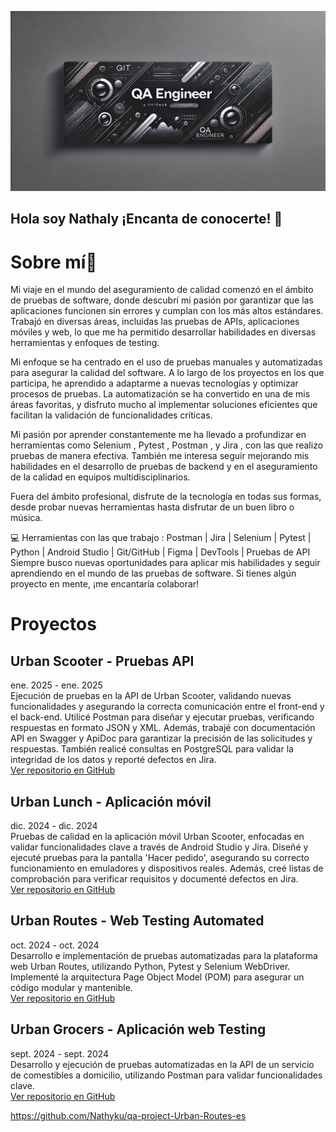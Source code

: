 ![QA Engineer Banner](https://github.com/Nathyku/Nathyku/blob/main/Banner.2.webp?raw=true)
## Hola soy Nathaly ¡Encanta de conocerte! 👋
# Sobre mí🚀
Mi viaje en el mundo del aseguramiento de calidad comenzó en el ámbito de pruebas de software, donde descubrí mi pasión por garantizar que las aplicaciones funcionen sin errores y cumplan con los más altos estándares. Trabajó en diversas áreas, incluidas las pruebas de APIs, aplicaciones móviles y web, lo que me ha permitido desarrollar habilidades en diversas herramientas y enfoques de testing.

Mi enfoque se ha centrado en el uso de pruebas manuales y automatizadas para asegurar la calidad del software. A lo largo de los proyectos en los que participa, he aprendido a adaptarme a nuevas tecnologías y optimizar procesos de pruebas. La automatización se ha convertido en una de mis áreas favoritas, y disfruto mucho al implementar soluciones eficientes que facilitan la validación de funcionalidades críticas.

Mi pasión por aprender constantemente me ha llevado a profundizar en herramientas como Selenium , Pytest , Postman , y Jira , con las que realizo pruebas de manera efectiva. También me interesa seguir mejorando mis habilidades en el desarrollo de pruebas de backend y en el aseguramiento de la calidad en equipos multidisciplinarios.

Fuera del ámbito profesional, disfrute de la tecnología en todas sus formas, desde probar nuevas herramientas hasta disfrutar de un buen libro o música.

💻 Herramientas con las que trabajo :
Postman | Jira | Selenium | Pytest | Python | Android Studio | Git/GitHub | Figma | DevTools | Pruebas de API
Siempre busco nuevas oportunidades para aplicar mis habilidades y seguir aprendiendo en el mundo de las pruebas de software. Si tienes algún proyecto en mente, ¡me encantaría colaborar!

# Proyectos

## Urban Scooter - Pruebas API
ene. 2025 - ene. 2025  
Ejecución de pruebas en la API de Urban Scooter, validando nuevas funcionalidades y asegurando la correcta comunicación entre el front-end y el back-end. Utilicé Postman para diseñar y ejecutar pruebas, verificando respuestas en formato JSON y XML. Además, trabajé con documentación API en Swagger y ApiDoc para garantizar la precisión de las solicitudes y respuestas. También realicé consultas en PostgreSQL para validar la integridad de los datos y reporté defectos en Jira.  
[Ver repositorio en GitHub](https://github.com/tu_usuario/urban_scooter_api)

## Urban Lunch - Aplicación móvil
dic. 2024 - dic. 2024  
Pruebas de calidad en la aplicación móvil Urban Scooter, enfocadas en validar funcionalidades clave a través de Android Studio y Jira. Diseñé y ejecuté pruebas para la pantalla 'Hacer pedido', asegurando su correcto funcionamiento en emuladores y dispositivos reales. Además, creé listas de comprobación para verificar requisitos y documenté defectos en Jira.  
[Ver repositorio en GitHub](https://github.com/tu_usuario/urban_lunch_mobile)

## Urban Routes - Web Testing Automated
oct. 2024 - oct. 2024  
Desarrollo e implementación de pruebas automatizadas para la plataforma web Urban Routes, utilizando Python, Pytest y Selenium WebDriver. Implementé la arquitectura Page Object Model (POM) para asegurar un código modular y mantenible.  
[Ver repositorio en GitHub](https://github.com/tu_usuario/urban_routes_automated)

## Urban Grocers - Aplicación web Testing
sept. 2024 - sept. 2024  
Desarrollo y ejecución de pruebas automatizadas en la API de un servicio de comestibles a domicilio, utilizando Postman para validar funcionalidades clave.  
[Ver repositorio en GitHub](https://github.com/tu_usuario/urban_grocers_api)



https://github.com/Nathyku/qa-project-Urban-Routes-es
<!--
**Nathyku/Nathyku** is a ✨ _special_ ✨ repository because its `README.md` (this file) appears on your GitHub profile.

Here are some ideas to get you started:

- 🔭 I’m currently working on ...
- 🌱 I’m currently learning ...
- 👯 I’m looking to collaborate on ...
- 🤔 I’m looking for help with ...
- 💬 Ask me about ...
- 📫 How to reach me: ...
- 😄 Pronouns: ...
- ⚡ Fun fact: ...
-->
